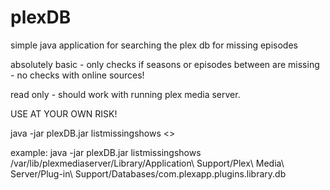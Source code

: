 # plexDB

simple java application for searching the plex db for missing episodes

absolutely basic - only checks if seasons or episodes between are missing - no checks with online sources!

read only - should work with running plex media server.

USE AT YOUR OWN RISK!

java -jar plexDB.jar listmissingshows <<full qualified db>>
  
example: java -jar plexDB.jar listmissingshows /var/lib/plexmediaserver/Library/Application\ Support/Plex\ Media\ Server/Plug-in\ Support/Databases/com.plexapp.plugins.library.db

